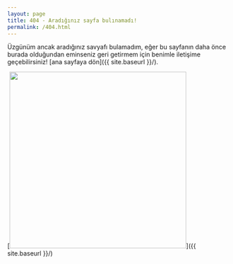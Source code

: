 ```yaml
---
layout: page
title: 404 - Aradığınız sayfa bulınamadı!
permalink: /404.html
---
```


Üzgünüm ancak aradığınız savyafı bulamadım, eğer bu sayfanın daha önce burada olduğundan eminseniz geri getirmem için benimle iletişime geçebilirsiniz! [ana sayfaya dön]({{ site.baseurl }}/).

[<img src="{{ site.baseurl }}/images/404.jpg" alt="" style="width: 400px;"/>]({{ site.baseurl }}/)
